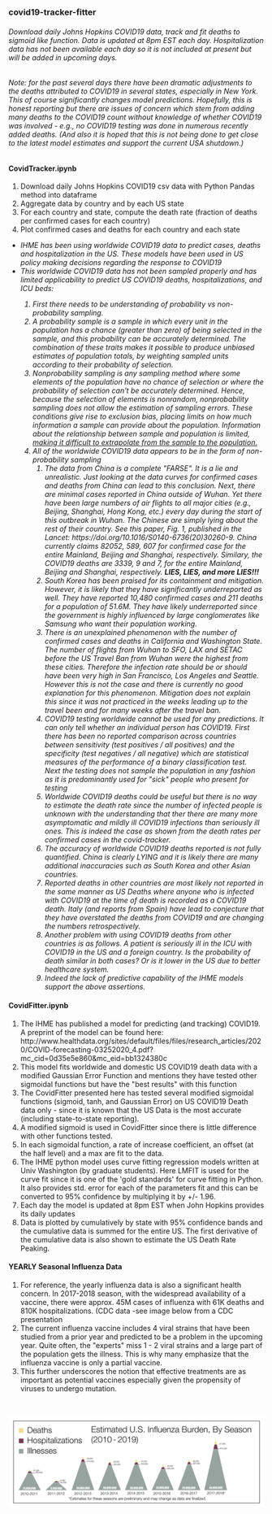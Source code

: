 <h3>covid19-tracker-fitter</h3>
<h6>Download daily Johns Hopkins COVID19 data, track and fit deaths to sigmoid like function. 
Data is updated at 8pm EST each day. Hospitalization data has not been available each day so it 
is not included at present but will be added in upcoming days.</h6>

<h6>Note: for the past several days there have been dramatic adjustments to the deaths attributed 
to COVID19 in several states, especially in New York. This of course significantly changes model 
predictions. Hopefully, this is honest reporting but there are issues of concern which stem from adding 
many deaths to the COVID19 count without knowledge of whether COVID19 was involved - e.g., no COVID19
testing was done in numerous recently added deaths. (And also it is hoped that this is not being done to
get close to the latest model estimates and support the current USA shutdown.)</h6>

<h4>CovidTracker.ipynb</h4>
<ol>
<li>Download daily Johns Hopkins COVID19 csv data with Python Pandas method into dataframe</li>
<li>Aggregate data by country and by each US state</li>
<li>For each country and state, compute the death rate (fraction of deaths per confirmed cases for each country)</li>
<li>Plot confirmed cases and deaths for each country and each state</li>
</ol>

<ul>
<li><i>IHME has been using worldwide COVID19 data to predict cases, deaths and hospitalization in the US. 
 These models have been used in US policy making decisions regarding the response to COVID19</i></li>
<li><i>This worldwide COVID19 data has not been sampled properly and has limited applicability to predict US COVID19 deaths, 
 hospitalizations, and ICU beds:
 <ol>
 <li>First there needs to be understanding of probability vs non-probability sampling.</li>
 <li>A probability sample is a sample in which every unit in the population has a chance (greater than zero) 
 of being selected in the sample, and this probability can be accurately determined. The combination of these 
 traits makes it possible to produce unbiased estimates of population totals, by weighting sampled units according to their probability of selection. </li>
 <li>Nonprobability sampling is any sampling method where some elements of the population have no chance of selection 
 or where the probability of selection can't be accurately determined. Hence, because the selection of elements is 
 nonrandom, nonprobability sampling does not allow the estimation of sampling errors. These conditions give rise to exclusion bias, placing limits on 
 how much information a sample can provide about the population. Information about the relationship between sample and population is limited, <u>making 
 it difficult to extrapolate from the sample to the population.</u></li>
 <li>All of the worldwide COVID19 data appears to be in the form of non-probability sampling
 <ol>
 <li>The data from China is a complete "FARSE". It is a lie and unrealistic. Just looking at the
  data curves for confirmed cases and deaths from China can lead to this conclusion. Next, there 
  are minimal cases reported in China outside of Wuhan. Yet there have been large numbers of air flights 
  to all major cities (e.g., Beijing, Shanghai, Hong Kong, etc.) every day during the start of this 
  outbreak in Wuhan. The Chinese are simply lying about the rest of their country. See this paper, Fig. 1, 
  published in the Lancet: https://doi.org/10.1016/S0140-6736(20)30260-9. China currently claims  82052, 589, 607 for confirmed case for the entire Mainland, Beijing and 
  Shanghai, respectively. Similary, the COVID19 deaths are 3339, 9 and 7, for the entire Mainland, 
  Beijing and Shanghai, respectively. <b>LIES, LIES, and more LIES!!!</b></li>
  <li> South Korea has been praised for its containment and mitigation. However, it is likely that
  they have significantly underreported as well. They have reported 10,480 confirmed cases and 
  211 deaths for a population of 51.6M. They have likely underreported since the government is highly influenced by large 
  conglomerates like Samsung who want their population working.</li>
  <li>There is an unexplained phenomenon with the number of confirmed cases and deaths in California and Washington State. The number of flights 
  from Wuhan to SFO, LAX and SETAC before the US Travel Ban from Wuhan were the highest from these cities. Therefore the infection rate should be or 
  should have been very high in San Francisco, Los Angeles and Seattle. However this is not the case and there is currently no good explanation for
  this phenomenon. Mitigation does not explain this since it was not practiced in the weeks leading up to the travel been and for many weeks after 
  the travel ban.</li>
  <li>COVID19 testing worldwide cannot be used for any predictions. It can only tell whether an 
  individual person has COVID19. First there has been no reported comparison across countries between sensitivity (test positives / all positives) 
  and the specificity (test negatives / all negative) which are statistical measures of the performance of a binary classification test. 
  Next the testing does not sample the population in any fashion as it is predominantly used for "sick" people who present for testing</li>
  <li>Worldwide COVID19 deaths could be useful but there is no way to estimate the death rate since the number of infected people is unknown with the understanding that ther there are 
  many more asymptomatic and mildly ill COVID19 infections than seriously ill ones. This is indeed the case as shown from the death rates per confirmed cases
in the covid-tracker.</li>
   <li>The accuracy of worldwide COVID19 deaths reported is not fully quantified. China is clearly LYING and it is likely there are many additional
    inaccuracies such as South Korea and other Asian countries.</li>
   <li>Reported deaths in other countries are most likely not reported in the same manner as US Deaths where anyone who is infected with COVID19
    at the time of death is recorded as a COVID19 death. Italy (and reports from Spain) have lead to conjecture that they have overstated the deaths
    from COVID19 and are changing the numbers retrospectively.</li>
    <li>Another problem with using COVID19 deaths from other countries is as follows. A patient is seriously ill in the ICU with COVID19 in the US 
    and a foreign country. Is the probability of death similar in both cases? Or is it lower in the US due to better healthcare system.</li>
  <li>Indeed the lack of predictive capability of the IHME models support the above assertions.
 </ol>
 </li>
 </ol>
 </i></li>
</ul>

<h4>CovidFitter.ipynb</h4>
<ol><li>The IHME has published a model for predicting (and tracking) COVID19. A preprint of
the model can be found here: http://www.healthdata.org/sites/default/files/files/research_articles/2020/COVID-forecasting-03252020_4.pdf?mc_cid=0d35e5e860&mc_eid=bb1324380c</li>
<li>This model fits worldwide and domestic US COVID19 death data with a modified Gaussian Error Function and mentions they have tested other
 sigmoidal functions but have the "best results" with this function</li>
 <li>The CovidFitter presented here has tested several modified sigmoidal functions (sigmoid, tanh, and Gaussian Error) on US COVID19 Death data only - 
  since it is known that the US Data is the most accurate (including state-to-state reporting).</li>
  <li>A modified sigmoid is used in CovidFitter since there is little difference with other functions tested.</li>
  <li>In each sigmoidal function, a rate of increase coefficient, an offset (at the half level) and a max are fit to the data.
  <li>The IHME python model uses curve fitting regression models written at Univ Washington (by graduate students). Here LMFIT is used for the curve fit 
  since it is one of the 'gold standards' for curve fitting in Python. It also provides std. error for each of the parameters fit and this can be 
  converted to 95% confidence by multiplying it by +/- 1.96.</li>
  <li>Each day the model is updated at 8pm EST when John Hopkins provides its daily updates</li>
  <li>Data is plotted by cumulatively by state with 95% confidence bands and the cumulative data is summed for the entire US. The first derivative of 
  the cumulative data is also shown to estimate the US Death Rate Peaking.</li>
</ol>

<h4>YEARLY Seasonal Influenza Data</h4>
<ol>
<li>For reference, the yearly influenza data is also a significant health concern. In 2017-2018
season, with the widespread availability of a vaccine, there were approx. 45M cases of influenza with 61K deaths and 810K hospitalizations. (CDC data -see image below from a CDC presentation</li>
<li>The current influenza vaccine includes 4 viral strains that have been studied from a prior year and
predicted to be a problem in the upcoming year. Quite often, the "experts" miss 1 - 2 viral strains and
a large part of the population gets the illness. This is why many emphasize that the influenza vaccine is
only a partial vaccine.</li>
<li>This further underscores the notion that effective treatments are as important as potential vaccines especially given the propensity of viruses to undergo mutation.
</ol>
<br/>

![Influenza Seasonal Tracker from CDC](https://github.com/msb1/covid19-tracker-fitter/blob/master/influenza-by-season.png)
